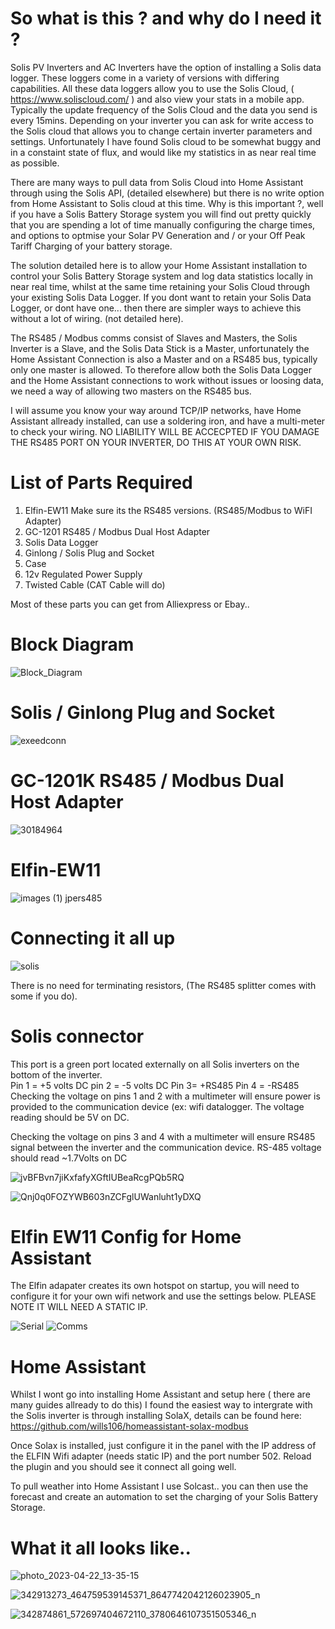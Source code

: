 # So what is this ? and why do I need it ?

Solis PV Inverters and AC Inverters have the option of installing a Solis data logger. These loggers come in a variety of versions with differing capabilities. All these data loggers allow you to use the Solis Cloud, ( https://www.soliscloud.com/ ) and also view your stats in a mobile app. Typically the update frequency of the Solis Cloud and the data you send is every 15mins. Depending on your inverter you can ask for write access to the Solis cloud that allows you to change certain inverter parameters and settings. Unfortunately I have found Solis cloud to be somewhat buggy and in a constaint state of flux, and would like my statistics in as near real time as possible.

There are many ways to pull data from Solis Cloud into Home Assistant through using the Solis API, (detailed elsewhere) but there is no write option from Home Assistant to Solis cloud at this time. Why is this important ?, well if you have a Solis Battery Storage system you will find out pretty quickly that you are spending a lot of time manually configuring the charge times, and options to optmise your Solar PV Generation and / or your Off Peak Tariff Charging of your battery storage.

The solution detailed here is to allow your Home Assistant installation to control your Solis Battery Storage system and log data statistics locally in near real time, whilst at the same time retaining your Solis Cloud through your existing Solis Data Logger. If you dont want to retain your Solis Data Logger, or dont have one... then there are simpler ways to achieve this without a lot of wiring. (not detailed here).

The RS485 / Modbus comms consist of Slaves and Masters, the Solis Inverter is a Slave, and the Solis Data Stick is a Master, unfortunately the Home Assistant Connection is also a Master and on a RS485 bus, typically only one master is allowed. To therefore allow both the Solis Data Logger and the Home Assistant connections to work without issues or loosing data, we need a way of allowing two masters on the RS485 bus.

I will assume you know your way around TCP/IP networks, have Home Assistant allready installed, can use a soldering iron, and have a multi-meter to check your wiring. NO LIABILITY WILL BE ACCECPTED IF YOU DAMAGE THE RS485 PORT ON YOUR INVERTER, DO THIS AT YOUR OWN RISK.

# List of Parts Required

 1. Elfin-EW11  Make sure its the RS485 versions. (RS485/Modbus to WiFI Adapter)
 2. GC-1201 RS485 / Modbus Dual Host Adapter
 3. Solis Data Logger
 4. Ginlong / Solis Plug and Socket
 5. Case
 6. 12v Regulated Power Supply
 7. Twisted Cable (CAT Cable will do)
 
 Most of these parts you can get from Alliexpress or Ebay..

# Block Diagram

![Block_Diagram](https://user-images.githubusercontent.com/118439620/233854313-77e940e0-4a45-4939-bf61-8ab2cae66072.jpg)

# Solis  / Ginlong Plug and Socket

![exeedconn](https://user-images.githubusercontent.com/118439620/233855102-5a18d3e9-6aa1-44e2-9918-01a01b63efcb.png)

# GC-1201K RS485 / Modbus Dual Host Adapter

![30184964](https://user-images.githubusercontent.com/118439620/233855180-48cb40f2-3c9e-4b50-9c8e-d85f422f4d14.jpg)

# Elfin-EW11

![images (1) jpers485](https://user-images.githubusercontent.com/118439620/233860581-a5dc78f6-2aaa-4502-b845-95e5ef474e98.jpeg)


# Connecting it all up

![solis](https://user-images.githubusercontent.com/118439620/233855405-deb309dd-1b54-49ac-9ebf-71d98e47ed87.jpg)

There is no need for terminating resistors, (The RS485 splitter comes with some if you do).

# Solis connector

This port is a green port located externally on all Solis inverters on the bottom of the inverter.  
Pin 1 = +5 volts DC
pin 2 = -5 volts DC 
Pin 3= +RS485
Pin 4 = -RS485
Checking the voltage on pins 1 and 2 with a multimeter will ensure power is provided to the communication device (ex: wifi datalogger. The voltage reading should be 5V on DC.
 
Checking the voltage on pins 3 and 4 with a multimeter will ensure RS485 signal between the inverter and the communication device. RS-485 voltage should read ~1.7Volts on DC  
 
 ![jvBFBvn7jiKxfafyXGftIUBeaRcgPQb5RQ](https://user-images.githubusercontent.com/118439620/233996781-e964f259-f771-4055-ad35-1e9219c80a2e.png)

 ![Qnj0q0FOZYWB603nZCFglUWanluht1yDXQ](https://user-images.githubusercontent.com/118439620/233996798-17b65f67-b93c-47ab-b19d-1abcf0fe85e6.png)


# Elfin EW11 Config for Home Assistant

The Elfin adapater creates its own hotspot on startup, you will need to configure it for your own wifi network and use the settings below. PLEASE NOTE IT WILL NEED A STATIC IP. 

![Serial](https://user-images.githubusercontent.com/118439620/233855578-d6d0e1ac-9a60-4181-ab72-fd9846071a2f.png)
![Comms](https://user-images.githubusercontent.com/118439620/233855580-b00d36d7-f925-4189-90c5-e3d3ac699f94.png)

# Home Assistant

Whilst I wont go into installing Home Assistant and setup here ( there are many guides allready to do this)
I found the easiest way to intergrate with the Solis inverter is through installing SolaX, details can be found here: https://github.com/wills106/homeassistant-solax-modbus

Once Solax is installed, just configure it in the panel with the IP address of the ELFIN Wifi adapter (needs static IP) and the port number 502. Reload the plugin and you should see it connect all going well.

To pull weather into Home Assistant I use Solcast..   you can then use the forecast and create an automation to set the charging of your Solis Battery Storage.

# What it all looks like..

![photo_2023-04-22_13-35-15](https://user-images.githubusercontent.com/118439620/233856214-688dc7b0-8fbf-49cd-b7b5-9f2588c692e4.jpg)

![342913273_464759539145371_8647742042126023905_n](https://user-images.githubusercontent.com/118439620/233856217-256645e0-d589-4145-813e-c3b004dbac04.jpg)

![342874861_572697404672110_3780646107351505346_n](https://user-images.githubusercontent.com/118439620/233856224-4145d521-abfa-4ecf-b20d-9500fd0f8a14.jpg)
